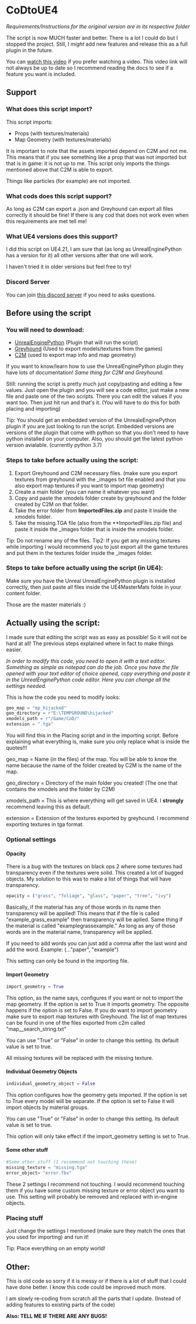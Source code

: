# CoDtoUE4
*Requirements/Instructions for the original version are in its respective folder*

The script is now MUCH faster and better. There is a lot I could do but I stopped the project. Still, I *might* add new features and release this as a full plugin in the future.

You can [watch this video](https://youtu.be/AvXxwxTRKUs) if you prefer watching a video. This video link will not always be up to date so I recommend reading the docs to see if a feature you want is included.

## Support

### What does this script import?

This script imports:
- Props (with textures/materials)
- Map Geometry (with textures/materials)

It is important to note that the assets imported depend on C2M and not me. This means that if you see something like a prop that was not imported but that is in game: it is not up to me. This script only imports the things mentioned above that C2M is able to export.

Things like particles (for example) are not imported.

### What cods does this script support?

As long as C2M can export a .json and Greyhound can export all files correctly it should be fine! If there is any cod that does not work even when this requirements are met tell me!

### What UE4 versions does this support?

I did this script on UE4.21, I am sure that (as long as UnrealEnginePython has a version for it) all other versions after that one will work.

I haven't tried it in older versions but feel free to try!

### Discord Server

You can join [this discord server](https://discord.gg/c3eYJPM) if you need to asks questions.

## Before using the script

### You will need to download:

- [UnrealEnginePython](https://github.com/20tab/UnrealEnginePython) (Plugin that will run the script)
- [Greyhound](https://github.com/Scobalula/Greyhound/releases) (Used to export models/textures from the games)
- [C2M](https://github.com/sheilan102/C2M) (used to export map info and map geometry)

If you want to know/learn how to use the UnrealEnginePython plugin they have lots of documentation! *Same thing for C2M and Greyhound.*

Still: running the script is pretty much just copy/pasting and editing a few values. Just open the plugin and you will see a code editor, just make a new file and paste one of the two scripts. There you can edit the values if you want too. Then just hit run and that's it. (You will have to do this for both placing and importing)

Tip: You should get an embedded version of the UnrealeEnginePython plugin if you are just looking to run the script. Embedded versions are versions of the plugin that come with python so that you don't need to have python installed on your computer. Also, you should get the latest python version avialable. (currently python 3.7)

### Steps to take before actually using the script:

1. Export Greyhound and C2M necessary files. (make sure you export textures from greyhound with the _images txt file enabled and that you also export map textures if you want to import map geometry)
2. Create a main folder (you can name it whatever you want)
3. Copy and paste the xmodels folder create by greyhound and the folder created by C2M on that folder.
4. Take the error folder from **ImportedFiles.zip** and paste it inside the xmodels folder.
5. Take the missing.TGA file (also from the **ImportedFiles.zip file) and paste it inside the _images folder that is inside the xmodels folder.

Tip: Do not rename any of the files.
Tip2: If you get any missing textures while importing I would recommend you to just export all the game textures and put them in the textures folder inside the _images folder.

### Steps to take before actually using the script (in UE4):

Make sure you have the Unreal UnrealEnginePython plugin is installed correctly, then just paste all files inside the UE4MasterMats folde in your content folder.

Those are the master materials :)

## Actually using the script:

I made sure that editing the script was as easy as possible! So it will not be hard at all! The previous steps explained where in fact to make things easier.

*In order to modify this code, you need to open it with a text editor. Something as simple as notepad can do the job. Once you have the file opened with your text editor of choice opened, copy everything and paste it in the UnrealEnginePython code editor. Here you can change all the settings needed.*

This is how the code you need to modify looks:

```python
geo_map = "mp_hijacked"
geo_directory = r"E:\TEMPGROUND\hijacked"
xmodels_path = r"/Game/CoD/"
extension = ".tga"
```

You will find this in the Placing script and in the importing script.
Before explaining what everything is, make sure you only replace what is inside the quotes!!!

geo_map = Name (in the files) of the map. You will be able to know the name because the name of the folder created by C2M is the name of the map.

geo_directory = Directory of the main folder you created! (The one that contains the xmodels and the folder by C2M)

xmodels_path = This is where everything will get saved in UE4. I **strongly** recommend leaving this as default.

extension = Extension of the textures exported by greyhound. I recommend exporting textures in tga format.

### Optional settings

#### Opacity

There is a bug with the textures on black ops 2 where some textures had transparency even if the textures were solid. This created a lot of bugged objects. My solution to this was to make a list of things that will have transparency.

```python
opacity = ("grass", "foliage", "glass", "paper", "tree", "ivy")
```


Basically, if the material has any of those words in its name then transparency will be applied! This means that if the file is called "example_grass_example" then transparency will be aplied. Same thing if the material is called "examplegrassexample." As long as any of those words are in the material name, transparency will be applied.

If you need to add words you can just add a comma after the last word and add the word. Example: (..."paper", "example")

This setting can only be found in the importing file.

#### Import Geometry

```python
import_geometry = True
````

This option, as the name says, configures if you want or not to import the map geometry. If the option is set to True it imports geometry. The opposite happens if the option is set to False. If you do want to import geometry make sure to export map textures with Greyhound. The list of map textures can be found in one of the files exported from c2m called "map__search_string.txt"

You can use "True" or "False" in order to change this setting. Its default value is set to true.

All missing textures will be replaced with the missing texture.

#### Individual Geometry Objects

```python
individual_geometry_object = False
```

This option configures how the geometry gets imported. If the option is set to True every model will be separate. If the option is set to False it will import objects by material groups.

You can use "True" or "False" in order to change this setting. Its default value is set to true.

This option will only take effect if the import_geometry setting is set to True.

#### Some other stuff

```python
#Some other stuff (I recommend not touching these)
missing_texture = "missing.tga"
error_object= "error.fbx"
```

These 2 settings I recommend not touching. I would recommend touching them if you have some custom missing texture or error object you want to use. This setting will probably be removed and replaced with in-engine objects.

### Placing stuff

Just change the settings I mentioned (make sure they match the ones that you used for importing) and run it!

Tip: Place everything on an empty world!

## Other:

This is old code so sorry if it is messy or if there is a lot of stuff that I could have done better. I know this code could be improved much more. 

I am slowly re-coding from scratch all the parts that I update. (Instead of adding features to existing parts of the code)

**Also: TELL ME IF THERE ARE ANY BUGS!**
